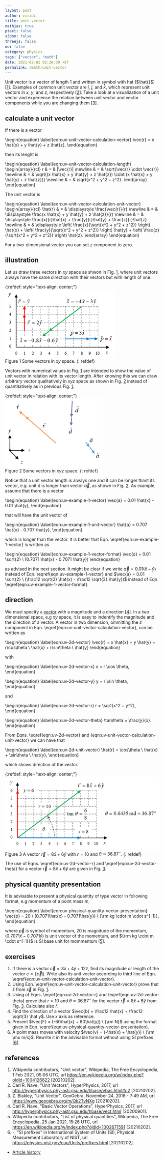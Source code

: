 ```yaml
---
layout: post
author: viridi
title: unit vector
mathjax: true
ptext: false
x3dom: false
threejs: false
oo: false
category: physics
tags: ["vector", "math"]
date: 2021-02-02 02:26:00 +07
permalink: /math/unit-vector
---
```

Unit vector is a vector of length 1 and written in symbol with hat ($\hat{}$) [[1](#ref1)]. Examples of common unit vector are $\hat{i}$, $\hat{j}$, and $\hat{k}$, which represent unit vectors in $x$, $y$, and $z$, respectively [[2](#ref2)]. Take a look at a visualization of a unit vector and experience the relation between unit vector and vector components while you are changing them [[3](#ref3)].


## calculate a unit vector
If there is a vector

\begin{equation}
\label{eqn:uv-unit-vector-calculation-vector}
\vec{r} = x \hat{x} + y \hat{y} + z \hat{z},
\end{equation}

then its lenght is

\begin{equation}
\label{eqn:uv-unit-vector-calculation-length}
\begin{array}{rcl}
r & = & \|\vec{r}\| \newline
& = & \sqrt{\vec{r} \cdot \vec{r}} \newline
& = & \sqrt{(x \hat{x} + y \hat{y} + z \hat{z}) \cdot (x \hat{x} + y \hat{y} + z \hat{z})} \newline
& = & \sqrt{x^2 + y^2 + z^2}.
\end{array}
\end{equation}

The unit vector is

\begin{equation}
\label{eqn:uv-unit-vector-calculation-unit-vector}
\begin{array}{rcl}
\hat{r} & = & \displaystyle \frac{\vec{r}}{r} \newline
& = & \displaystyle \frac{x \hat{x} + y \hat{y} + z \hat{z}}{r} \newline
& = & \displaystyle \frac{x}{r}\hat{x} + \frac{y}{r}\hat{y} + \frac{z}{r}\hat{z} \newline
& = & \displaystyle \left( \frac{x}{\sqrt{x^2 + y^2 + z^2}} \right) \hat{x} + \left( \frac{y}{\sqrt{x^2 + y^2 + z^2}} \right) \hat{y} + \left( \frac{z}{\sqrt{x^2 + y^2 + z^2}} \right) \hat{z}.
\end{array}
\end{equation}

For a two-dimensional vector you can set $z$ component to zero.


## illustration
Let us draw three vectors in $xy$ space as shwon in Fig. <a href="#fig:uv-unit-vectors-in-xy-space">1</a>, where unit vectors always have the same direction with their vectors but with length of one.

{:refdef: style="text-align: center;"}
![..](/assets/img/math/vector/unit-vectors-in-xy-space.png)
<br />
Figure <a name="fig:uv-unit-vectors-in-xy-space">1</a> Some vectors in $xy$ space.
{: refdef}

Vectors with numerical values in Fig. <a href="#fig:uv-unit-vectors-in-xy-space">1</a> are intended to show the value of unit vector in relation with its vector length. After knowing this we can draw arbitrary vector qualitatively in $xyz$ space as shown in Fig. <a href="#fig:uv-unit-vectors-in-xyz-space">2</a> instead of quantitatively as in previous Fig. <a href="#fig:uv-unit-vectors-in-xy-space">1</a>.

{:refdef: style="text-align: center;"}
![..](/assets/img/math/vector/unit-vectors-in-xyz-space.png)
<br />
Figure <a name="fig:uv-unit-vectors-in-xyz-space">2</a> Some vectors in $xyz$ space.
{: refdef}

Notice that a unit vector length is always one and it can be longer thant its vector, e.g. unit $\hat{a}$ is longer than vector $\vec{a}$, as shown in Fig. <a href="#fig:uv-unit-vectors-in-xyz-space">2</a>. As example, assume that there is a vector

\begin{equation}
\label{eqn:uv-example-1-vector}
\vec{a} = 0.01 \hat{x} - 0.01 \hat{y},
\end{equation}

that will have the unit vector of

\begin{equation}
\label{eqn:uv-example-1-unit-vector}
\hat{a} = 0.707 \hat{x} - 0.707 \hat{y},
\end{equation}

which is longer than the vector. It is better that Eqn. \eqref{eqn:uv-example-1-vector} is written as

\begin{equation}
\label{eqn:uv-example-1-vector-format}
\vec{a} = 0.01 \sqrt{2} \ (0.7071 \hat{x} - 0.7071 \hat{y})
\end{equation}

as advised in the next section. It might be clear if we write $\vec{a} = 0.01 (\hat{x} - \hat{y})$ instead of Eqn. \eqref{eqn:uv-example-1-vector} and  $\vec{a} = 0.01 \sqrt{2} \ (\frac12 \sqrt{2} \hat{x} - \frac12 \sqrt{2} \hat{y})$ instead of Eqn. \eqref{eqn:uv-example-1-vector-format}.


## direction
We must specify a [vector](/physics/vector) with a magnitude and a direction [[4](#ref4)]. In a two dimensional space, e.g $xy$ space, it is easy to indentify the magnitude and the direction of a vector.  A vector in two dimension, ommitting the $z$ component in Eqn. \eqref{eqn:uv-unit-vector-calculation-vector}, can be written as

\begin{equation}
\label{eqn:uv-2d-vector}
\vec{r} = x \hat{x} + y \hat{y} = r\cos\theta \ \hat{x} + r\sin\theta \ \hat{y}
\end{equation}

with

\begin{equation}
\label{eqn:uv-2d-vector-x}
x = r \cos \theta,
\end{equation}

\begin{equation}
\label{eqn:uv-2d-vector-y}
y = r \sin \theta,
\end{equation}

and

\begin{equation}
\label{eqn:uv-2d-vector-r}
r = \sqrt{x^2 + y^2},
\end{equation}

\begin{equation}
\label{eqn:uv-2d-vector-theta}
\tan\theta = \frac{y}{x}.
\end{equation}

From Eqns. \eqref{eqn:uv-2d-vector} and {eqn:uv-unit-vector-calculation-unit-vector} we can have that

\begin{equation}
\label{eqn:uv-2d-unit-vector}
\hat{r} = \cos\theta \ \hat{x} + \sin\theta \ \hat{y},
\end{equation}

which shows direction of the vector.


{:refdef: style="text-align: center;"}
![..](/assets/img/math/vector/vector-xy-rtheta.png)
<br />
Figure <a name="fig:uv-vectors-xy-rtheta">3</a> A vector $\vec{r} = 8\hat{x} + 6\hat{y}$ with $r = 10$ and $\theta \approx 36.87 ^\circ$.
{: refdef}

The use of Eqns. \eqref{eqn:uv-2d-vector-r} and \eqref{eqn:uv-2d-vector-theta} for a  vector $\vec{r} = 8\hat{x} + 6\hat{y}$ are given in Fig. <a href="#fig:uv-vectors-xy-rtheta">3</a>.


## physical quantity presentation
It is advisable to present a physical quantity of type vector in following format, e.g momentum of a point mass $m$,

\begin{equation}
\label{eqn:uv-physical-quantity-vector-presentation}
\vec{p} = 20 \ (0.7071\hat{x} - 0.7071\hat{y}) \ {\rm kg \cdot m \cdot s^{-1}},
\end{equation}

where $\vec{p}$ is symbol of momentum, $20$ is magnitude of the momentum, $(0.7071\hat{x} - 0.7071\hat{y})$ is unit vector of the momentum, and ${\rm kg \cdot m \cdot s^{-1}}$ is SI base unit for mommentum [[5](#ref5)].


## exercises
1. If there is a vector $\vec{c} = 3\hat{x} + 4\hat{y} + 12\hat{z}$, find its magnitude or length of the vector $c = \|\vec{c}\|$. Write also its unit vector according to third line of Eqn. \eqref{eqn:uv-unit-vector-calculation-unit-vector}.
2. Using Eqn. \eqref{eqn:uv-unit-vector-calculation-unit-vector} prove that $\hat{s}$ from $\vec{s}$ in Fig. <a href="#fig:uv-unit-vectors-in-xy-space">1</a>.
3. Using of Eqns. \eqref{eqn:uv-2d-vector-r} and \eqref{eqn:uv-2d-vector-theta} prove that $r = 10$ and $\theta \approx 36.87 ^\circ$ for the vector $\vec{r} = 8\hat{x} + 6\hat{y}$ from Fig. <a href="#fig:uv-vectors-xy-rtheta">3</a>. Calculate also $\hat{r}$.
4. Find the direction of a vector $\vec{b} = \frac12 \hat{x} + \frac12 \sqrt{3} \hat y$. Use $x$ axis as reference.
5. Present $\vec{F} = (-60\hat{x} + 80\hat{y}) \ {\rm N}$ using the format given in Eqn. \eqref{eqn:uv-physical-quantity-vector-presentation}.
6. A point mass moves with velocity $\vec{v} = (-\hat{x} + \hat{y}) \ {\rm \mu m/s}$. Rewrite it in the advisable format without using SI prefixes [[6](#ref6)].


## references
1. <a name="ref1"></a>Wikipedia contributors, "Unit vector", Wikipedia, The Free Encyclopedia, 1 Feb 2021, 05:06 UTC, url <https://en.wikipedia.org/w/index.php?oldid=1004126622> [20210202].
2. <a name="ref2"></a>Carl R. Nave, "Unit Vectors", HyperPhysics, 2017, url <http://hyperphysics.phy-astr.gsu.edu/hbase/vbas.html#c2> [20210202].
3. <a name="ref3"></a>Z. Blakley, "Unit Vector", GeoGebra, November 24, 2016 - 7:49 AM, url <https://www.geogebra.org/m/Qk2TvNXg> [20210202].
4. <a name="ref4"></a>Carl R. Nave, "Basic Vector Operations", HyperPhysics, 2017, url <http://hyperphysics.phy-astr.gsu.edu/hbase/vect.html> [20200901].
5. <a name="ref5"></a>Wikipedia contributors, "List of physical quantities", Wikipedia, The Free Encyclopedia, 25 Jan 2021, 15:26 UTC, url <https://en.wikipedia.org/w/index.php?oldid=1002671591> [20210202].
6. <a name="ref6"></a>-, "SI prefixes" in International System of Units (SI), Physical Measurement Laboratory of NIST, url <https://physics.nist.gov/cuu/Units/prefixes.html> [20210202].

+ [Article history](https://github.com/butiran/butiran.github.io/commits/master/_posts/math/2021-02-02-unit-vector.md)
